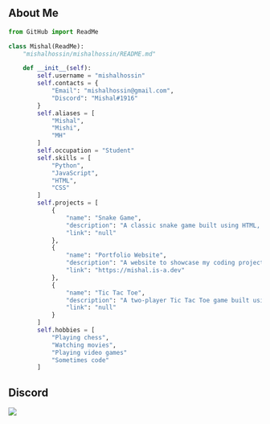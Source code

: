 
About Me
--------
```python
from GitHub import ReadMe

class Mishal(ReadMe):
    "mishalhossin/mishalhossin/README.md"

    def __init__(self):
        self.username = "mishalhossin"
        self.contacts = {
            "Email": "mishalhossin@gmail.com",
            "Discord": "Mishal#1916"
        }
        self.aliases = [
            "Mishal",
            "Mishi",
            "MH"
        ]
        self.occupation = "Student"
        self.skills = [
            "Python",
            "JavaScript",
            "HTML",
            "CSS"
        ]
        self.projects = [
            {
                "name": "Snake Game",
                "description": "A classic snake game built using HTML, CSS, JS",
                "link": "null"
            },
            {
                "name": "Portfolio Website",
                "description": "A website to showcase my coding projects",
                "link": "https://mishal.is-a.dev"
            },
            {
                "name": "Tic Tac Toe",
                "description": "A two-player Tic Tac Toe game built using JavaScript",
                "link": "null"
            }
        ]
        self.hobbies = [
            "Playing chess",
            "Watching movies",
            "Playing video games"
            "Sometimes code"
        ]

```
Discord
--------

<a href="https://discord.com/users/1025245410224263258"  align="left">
    <img src="https://lanyard.cnrad.dev/api/1025245410224263258?theme=dark&bg=171515&borderRadius=15px&animated=true&idleMessage=PRobly%20Dying%20Idk">
  </a>

